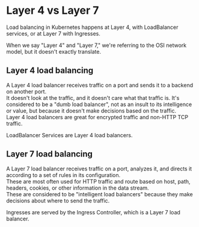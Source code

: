 # Layer 4 vs Layer 7

Load balancing in Kubernetes happens at Layer 4, with LoadBalancer services, or at Layer 7 with Ingresses.

When we say "Layer 4" and "Layer 7," we're referring to the OSI network model, but it doesn't exactly translate.

## Layer 4 load balancing
A Layer 4 load balancer receives traffic on a port and sends it to a backend on another port.   
It doesn't look at the traffic, and it doesn't care what that traffic is. It's considered to be a "dumb load balancer", not as an insult to its intelligence or value, but because it doesn't make decisions based on the traffic.  
Layer 4 load balancers are great for encrypted traffic and non-HTTP TCP traffic.

LoadBalancer Services are Layer 4 load balancers.

## Layer 7 load balancing
A Layer 7 load balancer receives traffic on a port, analyzes it, and directs it according to a set of rules in its configuration.  
These are most often used for HTTP traffic and route based on host, path, headers,
cookies, or other information in the data stream.  
These are considered to be "intelligent load balancers" because they make decisions about where to send the traffic.

Ingresses are served by the Ingress Controller, which is a Layer 7 load balancer.
